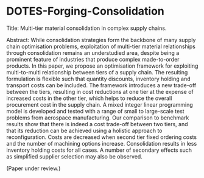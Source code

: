 # DOTES-Forging-Consolidation

Title: Multi-tier material consolidation in complex supply chains. 

Abstract: While consolidation strategies form the backbone of many supply chain optimisation problems, exploitation of multi-tier material relationships through consolidation remains an understudied area, despite being a prominent feature of industries that produce complex made-to-order products. In this paper, we propose an optimisation framework for exploiting multi-to-multi relationship between tiers of a supply chain. The resulting formulation is flexible such that quantity discounts, inventory holding and transport costs can be included. The framework introduces a new trade-off between the tiers, resulting in cost reductions at one tier at the expense of increased costs in the other tier, which helps to reduce the overall procurement cost in the supply chain. A mixed integer linear programming model is developed and tested with a range of small to large-scale test problems from aerospace manufacturing. Our comparison to benchmark results show that there is indeed a cost trade-off between two tiers, and that its reduction can be achieved using a holistic approach to reconfiguration. Costs are decreased when second tier fixed ordering costs and the number of machining options increase. Consolidation results in less inventory holding costs for all cases. A number of secondary effects such as simplified supplier selection may also be observed.

(Paper under review.)
